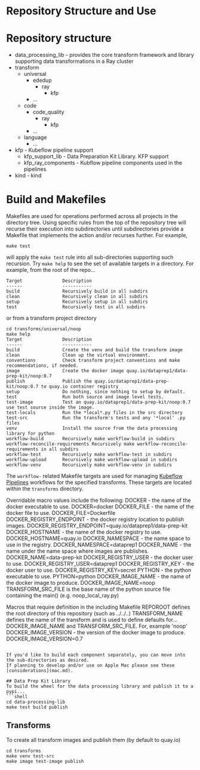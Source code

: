 # Repository Structure and Use 

# Repository structure
* data_processing_lib - provides the core transform framework and library 
supporting data transformations in a Ray cluster
* transform
    * universal
        * ededup
          * ray
            * kfp
        * ...
    * code
        * code_quality
            * ray
               * kfp
        * ...
    * language
        * ...
* kfp - Kubeflow pipeline support
    * kfp_support_lib - Data Preparation Kit Library. KFP support
    * kfp_ray_components - Kubflow pipeline components used in the pipelines
* kind - kind


# Build and Makefiles
Makefiles are used for operations performed across all projects in the directory tree.
Using specific rules from the top of the repository tree will recurse their execution
into subdirectories  until subdirectories provide a Makefile that implements the action
and/or recurses further.  For example,
```shell
make test 
```
will apply the `make test` rule into all sub-directories supporting such recursion.
Try `make help` to see the set of available targets in a directory.  For example,
from the root of the repo...
```
Target               Description
------               -----------
build                Recursively build in all subdirs 
clean                Recursively clean in all subdirs 
setup                Recursively setup in all subdirs
test                 Recursively test in all subdirs 
```
or from a transform project directory
```
cd transforms/universal/noop
make help
Target               Description
------               -----------
build                Create the venv and build the transform image 
clean                Clean up the virtual environment.
conventions          Check transform project conventions and make recommendations, if needed.
image                Create the docker image quay.io/dataprep1/data-prep-kit/noop:0.7
publish              Publish the quay.io/dataprep1/data-prep-kit/noop:0.7 to quay.io container registry
setup                Do nothing, since nothing to setup by default. 
test                 Run both source and image level tests.
test-image           Test an quay.io/dataprep1/data-prep-kit/noop:0.7 use test source inside the image. 
test-locals          Run the *local*.py files in the src directory 
test-src             Run the transform's tests and any '*local' .py files
venv                 Install the source from the data processing library for python
workflow-build       Recursively make workflow-build in subdirs
workflow-reconcile-requirements Recursively make workflow-reconcile-requirements in all subdirs
workflow-test        Recursively make workflow-test in subdirs
workflow-upload      Recursively make workflow-upload in subdirs
workflow-venv        Recursively make workflow-venv in subdirs
```

The `workflow-` related Makefile targets are used for managing [Kubeflow Pipelines](https://github.com/kubeflow/pipelines) workflows for the specified transforms. These targets are located within the `transforms` directory.

Overridable macro values include the following:
DOCKER - the name of the docker executable to use. DOCKER=docker
DOCKER_FILE - the name of the docker file to use. DOCKER_FILE=Dockerfile
DOCKER_REGISTRY_ENDPOINT - the docker registry location to publish images. DOCKER_REGISTRY_ENDPOINT=quay.io/dataprep1/data-prep-kit
DOCKER_HOSTNAME - the name of the docker registry to use. DOCKER_HOSTNAME=quay.io
DOCKER_NAMESPACE - the name space to use in the registry. DOCKER_NAMESPACE=dataprep1
DOCKER_NAME - the name under the name space where images are publishes. DOCKER_NAME=data-prep-kit
DOCKER_REGISTRY_USER - the docker user to use. DOCKER_REGISTRY_USER=dataprep1
DOCKER_REGISTRY_KEY - the docker user to use. DOCKER_REGISTRY_KEY=secret
PYTHON - the python executable to use. PYTHON=python
DOCKER_IMAGE_NAME - the name of the docker image to produce. DOCKER_IMAGE_NAME=noop
TRANSFORM_SRC_FILE is the base name of the python source file containing the main() (e.g. noop_local_ray.py)

Macros that require definition in the including Makefile
REPOROOT defines the root directory of this repository (such as ../../..)
TRANSFORM_NAME defines the name of the transform and is used to define defaults for...
    DOCKER_IMAGE_NAME and TRANSFORM_SRC_FILE.  For, example 'noop'
DOCKER_IMAGE_VERSION - the version of the docker image to produce. DOCKER_IMAGE_VERSION=0.7
```

If you'd like to build each component separately, you can move into the sub-directories as desired.  
If planning to develop and/or use on Apple Mac please see these [considerations](mac.md).

## Data Prep Kit Library 
To build the wheel for the data processing library and publish it to a pypi... 
```shell
cd data-processing-lib 
make test build publish 
```

## Transforms
To create all transform images and publish them (by default to quay.io)
```shell
cd transforms
make venv test-src
make image test-image publish
```

